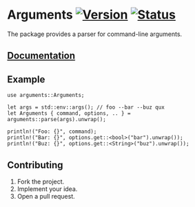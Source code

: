 # Arguments [![Version][version-img]][version-url] [![Status][status-img]][status-url]

The package provides a parser for command-line arguments.

## [Documentation][doc]

## Example

```
use arguments::Arguments;

let args = std::env::args(); // foo --bar --buz qux
let Arguments { command, options, .. } = arguments::parse(args).unwrap();

println!("Foo: {}", command);
println!("Bar: {}", options.get::<bool>("bar").unwrap());
println!("Buz: {}", options.get::<String>("buz").unwrap());
```

## Contributing

1. Fork the project.
2. Implement your idea.
3. Open a pull request.

[version-img]: https://img.shields.io/crates/v/arguments.svg
[version-url]: https://crates.io/crates/arguments
[status-img]: https://travis-ci.org/stainless-steel/arguments.svg?branch=master
[status-url]: https://travis-ci.org/stainless-steel/arguments
[doc]: https://stainless-steel.github.io/arguments
